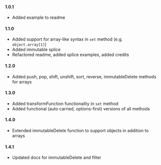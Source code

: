 #### 1.0.1
- Added example to readme

#### 1.1.0
- Added support for array-like syntax in `set` method (e.g. `object.array[1]`)
- Added immutable splice
- Refactored readme, added splice examples, added credits

#### 1.2.0
- Added push, pop, shift, unshift, sort, reverse, immutableDelete methods for arrays

#### 1.3.0
- Added transformFunction functionality in `set` method
- Added functional (auto carried, options-first) versions of all methods

#### 1.4.0
- Extended immutableDelete function to support objects in addition to arrays

#### 1.4.1
- Updated docs for immutableDelete and filter
